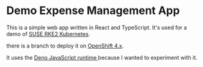 
# Demo Expense Management App
This is a simple web app written in React and TypeScript. It's used for a demo of [SUSE RKE2 Kubernetes](https://docs.rke2.io/).

there is a branch to deploy it on [OpenShift 4.x](https://github.com/nmajorov/expense-app-web-ui/tree/openshift4).


It uses the [ Deno JavaScript runtime ](https://deno.com/) because I wanted to experiment with it.
